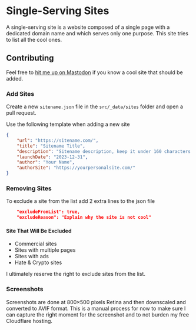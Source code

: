 # Single-Serving Sites

A single-serving site is a website composed of a single page with a dedicated domain name and which serves only one purpose. This site tries to list all the cool ones.

## Contributing
Feel free to [hit me up on Mastodon](https://mastodon.social/@huphtur) if you know a cool site that should be added.

### Add Sites
Create a new `sitename.json` file in the `src/_data/sites` folder and open a pull request.

Use the following template when adding a new site
```json
{
	"url": "https://sitename.com/",
	"title": "Sitename Title",
	"description": "Sitename description, keep it under 160 characters please.",
	"launchDate": "2023-12-31",
	"author": "Your Name",
	"authorSite": "https://yourpersonalsite.com/"
}
```

### Removing Sites
To exclude a site from the list add 2 extra lines to the json file
```json
	"excludeFromList": true,
	"excludeReason": "Explain why the site is not cool"
```

#### Site That Will Be Excluded
- Commercial sites
- Sites with multiple pages
- Sites with ads
- Hate & Crypto sites

I ultimately reserve the right to exclude sites from the list.

### Screenshots 
Screenshots are done at 800×500 pixels Retina and then downscaled and converted to AVIF format. This is a manual process for now to make sure I can capture the right moment for the screenshot and to not burden my free Cloudflare hosting.
